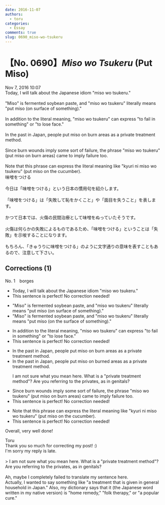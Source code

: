 ```yaml
---
date: 2016-11-07
authors:
  - toru
categories:
  - Essay
comments: true
slug: 0690_miso-wo-tsukeru
---
```


# 【No. 0690】<strong><em>Miso wo Tsukeru</strong></em> (Put Miso)
<div class="date">Nov 7, 2016 10:07</div>
<div id="post"><div id="body_show_ori">
Today, I will talk about the Japanese idiom "miso wo tsukeru."<br/><br/>"Miso" is fermented soybean paste, and "miso wo tsukeru" literally means "put miso (on surface of something)."<br/><br/>In addition to the literal meaning, "miso wo tsukeru" can express "to fail in something" or "to lose face."<br/><br/>In the past in Japan, people put miso on burn areas as a private treatment method.<br/><br/>Since burn wounds imply some sort of failure, the phrase "miso wo tsukeru" (put miso on burn areas) came to imply failure too.<br/><br/>Note that this phrase can express the literal meaning like "kyuri ni miso wo tsukeru" (put miso on the cucumber).
</div></div>

<!-- more -->

<div id="post_ja"><div id="body_show_mo">
味噌をつける<br/><br/>今日は「味噌をつける」という日本の慣用句を紹介します。<br/><br/>「味噌をつける」は「失敗して恥をかくこと」や「面目を失うこと」を表します。<br/><br/>かつて日本では、火傷の民間治療として味噌をぬっていたそうです。<br/><br/>火傷は何らかの失敗によるものであるため、「味噌をつける」ということは「失敗」を示唆することになります。<br/><br/>もちろん、「きゅうりに味噌をつける」のように文字通りの意味を表すこともあるので、注意して下さい。
</div></div>

## Corrections (1)
<div id="block"><div class="first_name"> No. 1　<span class="just_name">borges</span></div><div id="block2">
<ul class="correction_field">
<li class="incorrect">Today, I will talk about the Japanese idiom "miso wo tsukeru."</li>
<li class="corrected perfect">This sentence is perfect! No correction needed!</li>
</ul>
<ul class="correction_field">
<li class="incorrect">"Miso" is fermented soybean paste, and "miso wo tsukeru" literally means "put miso (on surface of something)."</li>
<li class="corrected correct">
"Miso" is fermented soybean paste, and "miso wo tsukeru" literally means "put miso (on the surface of something)."
</li>
</ul>
<ul class="correction_field">
<li class="incorrect">In addition to the literal meaning, "miso wo tsukeru" can express "to fail in something" or "to lose face."</li>
<li class="corrected perfect">This sentence is perfect! No correction needed!</li>
</ul>
<ul class="correction_field">
<li class="incorrect">In the past in Japan, people put miso on burn areas as a private treatment method.</li>
<li class="corrected correct">
In the past in Japan, people put miso on burned areas as a <span class="sline">private</span> treatment method.
<p class="correction_comment">I am not sure what you mean here. What is a "private treatment method"? Are you referring to the privates, as in genitals?</p>
</li>
</ul>
<ul class="correction_field">
<li class="incorrect">Since burn wounds imply some sort of failure, the phrase "miso wo tsukeru" (put miso on burn areas) came to imply failure too.</li>
<li class="corrected perfect">This sentence is perfect! No correction needed!</li>
</ul>
<ul class="correction_field">
<li class="incorrect">Note that this phrase can express the literal meaning like "kyuri ni miso wo tsukeru" (put miso on the cucumber).</li>
<li class="corrected perfect">This sentence is perfect! No correction needed!</li>
</ul>
<p class="comment_small">
 Overall, very well done!
</p>

</div><div class="name"><span class="just_name">Toru</span><br>
Thank you so much for correcting my post! :)<br/>I'm sorry my reply is late. <br/><br/>&gt; I am not sure what you mean here. What is a "private treatment method"? Are you referring to the privates, as in genitals?<br/><br/>Ah, maybe I completely failed to translate my sentence here.<br/>Actually, I wanted to say something like "a treatment that is given in general household in Japan." Also, my dictionary says that it (the Japanese word written in my native version) is "home remedy," "folk therapy," or "a popular cure."
</div>
</div>
